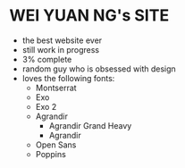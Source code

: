 # WEI YUAN NG's SITE

- the best website ever
- still work in progress
- 3% complete
- random guy who is obsessed with design
- loves the following fonts:
  - Montserrat
  - Exo
  - Exo 2
  - Agrandir
    - Agrandir Grand Heavy
    - Agrandir
  - Open Sans
  - Poppins
